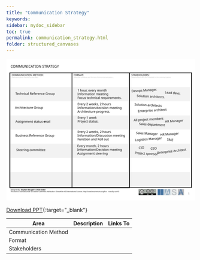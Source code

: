 ```yaml
---
title: "Communication Strategy"
keywords: 
sidebar: mydoc_sidebar
toc: true
permalink: communication_strategy.html
folder: structured_canvases
---
```


![image001](media/communication_strategy001.svg)

[Download PPT](media/ppt/communication_strategy.ppt){:target="_blank"}

| Area | Description | Links To |
| --- | --- | --- |
| Communication Method |   |   |
| Format |   |   |
| Stakeholders |   |   |